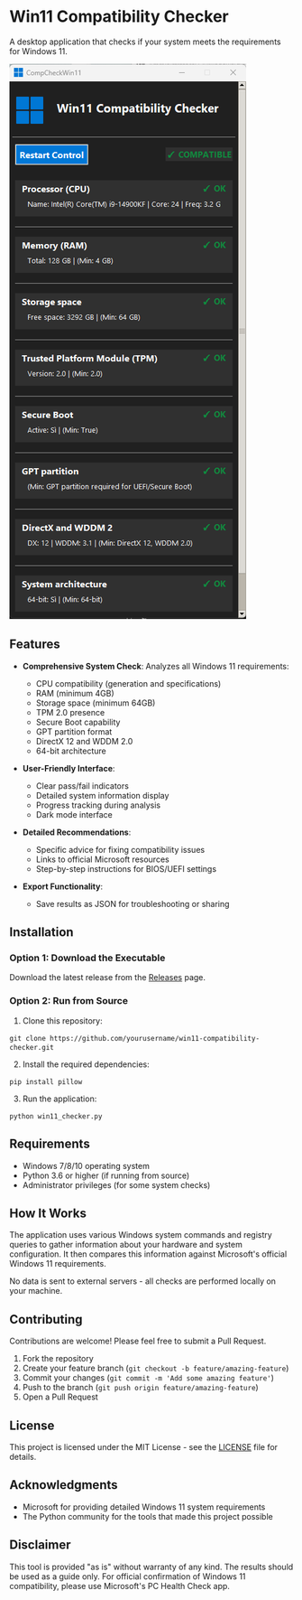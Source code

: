 # Win11 Compatibility Checker

A desktop application that checks if your system meets the requirements for Windows 11.

![Win11 Compatibility Checker Screenshot](screenshot.png)

## Features

- **Comprehensive System Check**: Analyzes all Windows 11 requirements:
  - CPU compatibility (generation and specifications)
  - RAM (minimum 4GB)
  - Storage space (minimum 64GB)
  - TPM 2.0 presence
  - Secure Boot capability
  - GPT partition format
  - DirectX 12 and WDDM 2.0
  - 64-bit architecture

- **User-Friendly Interface**:
  - Clear pass/fail indicators
  - Detailed system information display
  - Progress tracking during analysis
  - Dark mode interface

- **Detailed Recommendations**:
  - Specific advice for fixing compatibility issues
  - Links to official Microsoft resources
  - Step-by-step instructions for BIOS/UEFI settings

- **Export Functionality**:
  - Save results as JSON for troubleshooting or sharing

## Installation

### Option 1: Download the Executable
Download the latest release from the [Releases](https://github.com/yourusername/win11-compatibility-checker/releases) page.

### Option 2: Run from Source
1. Clone this repository:
```
git clone https://github.com/yourusername/win11-compatibility-checker.git
```

2. Install the required dependencies:
```
pip install pillow
```

3. Run the application:
```
python win11_checker.py
```

## Requirements

- Windows 7/8/10 operating system
- Python 3.6 or higher (if running from source)
- Administrator privileges (for some system checks)

## How It Works

The application uses various Windows system commands and registry queries to gather information about your hardware and system configuration. It then compares this information against Microsoft's official Windows 11 requirements.

No data is sent to external servers - all checks are performed locally on your machine.

## Contributing

Contributions are welcome! Please feel free to submit a Pull Request.

1. Fork the repository
2. Create your feature branch (`git checkout -b feature/amazing-feature`)
3. Commit your changes (`git commit -m 'Add some amazing feature'`)
4. Push to the branch (`git push origin feature/amazing-feature`)
5. Open a Pull Request

## License

This project is licensed under the MIT License - see the [LICENSE](LICENSE) file for details.

## Acknowledgments

- Microsoft for providing detailed Windows 11 system requirements
- The Python community for the tools that made this project possible

## Disclaimer

This tool is provided "as is" without warranty of any kind. The results should be used as a guide only. For official confirmation of Windows 11 compatibility, please use Microsoft's PC Health Check app.
